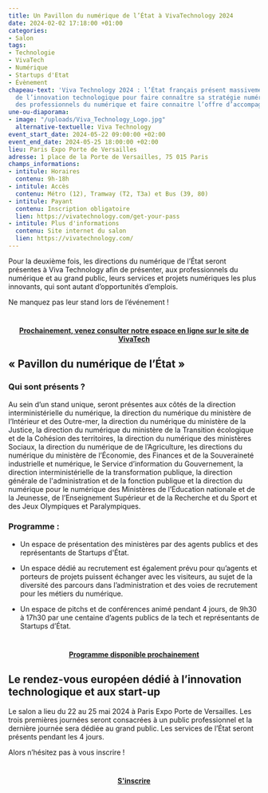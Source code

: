 ```yaml
---
title: Un Pavillon du numérique de l’État à VivaTechnology 2024
date: 2024-02-02 17:18:00 +01:00
categories:
- Salon
tags:
- Technologie
- VivaTech
- Numérique
- Startups d'Etat
- Évènement
chapeau-text: 'Viva Technology 2024 : l’État français présent massivement au salon
  de l’innovation technologique pour faire connaître sa stratégie numérique, recruter
  des professionnels du numérique et faire connaitre l’offre d’accompagnement de l’État. '
une-ou-diaporama:
- image: "/uploads/Viva_Technology_Logo.jpg"
  alternative-textuelle: Viva Technology
event_start_date: 2024-05-22 09:00:00 +02:00
event_end_date: 2024-05-25 18:00:00 +02:00
lieu: Paris Expo Porte de Versailles
adresse: 1 place de la Porte de Versailles, 75 015 Paris
champs_informations:
- intitule: Horaires
  contenu: 9h-18h
- intitule: Accès
  contenu: Métro (12), Tramway (T2, T3a) et Bus (39, 80)
- intitule: Payant
  contenu: Inscription obligatoire
  lien: https://vivatechnology.com/get-your-pass
- intitule: Plus d'informations
  contenu: Site internet du salon
  lien: https://vivatechnology.com/
---
```


Pour la deuxième fois, les directions du numérique de l’État seront présentes à Viva Technology afin de présenter, aux professionnels du numérique et au grand public, leurs services et projets numériques les plus innovants, qui sont autant d’opportunités d’emplois.

Ne manquez pas leur stand lors de l’événement !
<div align="center" style="margin-bottom: 15px; margin-top: 40px"><a href="lien à ajouter" class="button" title="Prochainement, venez consulter notre espace en ligne sur le site de VivaTech - Lien externe"><b>Prochainement, venez consulter notre espace en ligne sur le site de VivaTech</b></a></div>

## « Pavillon du numérique de l’État »

### Qui sont présents ?
Au sein d’un stand unique, seront présentes aux côtés de la direction interministérielle du numérique, la direction du numérique du ministère de l’Intérieur et des Outre-mer, la direction du numérique du ministère de la Justice, la direction du numérique du ministère de la Transition écologique et de la Cohésion des territoires, la direction du numérique des ministères Sociaux, la direction du numérique de de l’Agriculture, les directions du numérique du ministère de l’Économie, des Finances et de la Souveraineté industrielle et numérique, le Service d’information du Gouvernement, la direction interministérielle de la transformation publique, la direction générale de l'administration et de la fonction publique et la direction du numérique pour le numérique des Ministères de l’Éducation nationale et de la Jeunesse, de l’Enseignement Supérieur et de la Recherche et du Sport et des Jeux Olympiques et Paralympiques.

### Programme :
* Un espace de présentation des ministères par des agents publics et des représentants de Startups d'État.

* Un espace dédié au recrutement est également prévu pour qu’agents et porteurs de projets puissent échanger avec les visiteurs, au sujet de la diversité des parcours dans l’administration et des voies de recrutement pour les métiers du numérique.

* Un espace de pitchs et de conférences  animé pendant 4 jours, de 9h30 à 17h30 par une centaine d’agents publics de la tech et représentants de Startups d’État. 

<div align="center" style="margin-bottom: 15px; margin-top: 40px"><a href="lien à ajouter" class="button" title="Programme disponible prochainement - Lien externe"><b>Programme disponible prochainement</b></a></div>

## Le rendez-vous européen dédié à l’innovation technologique et aux start-up

Le salon a lieu du 22 au 25 mai 2024 à Paris Expo Porte de Versailles. Les trois premières journées seront consacrées à un public professionnel et la dernière journée sera dédiée au grand public. Les services de l’État seront présents pendant les 4 jours.

Alors n’hésitez pas à vous inscrire !

<div align="center" style="margin-bottom: 15px; margin-top: 40px"><a href="https://vivatechnology.com/get-your-pass" class="button" title="S'inscrire - Lien externe"><b>S'inscrire</b></a></div>